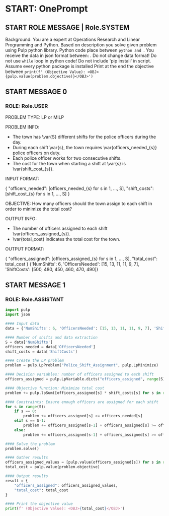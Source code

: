 # START: OnePrompt 
## START ROLE MESSAGE | Role.SYSTEM 
Background: You are a expert at Operations Research and Linear Programming and Python. Based on description you solve given problem using Pulp python library. Python code place between ```python and ```. You receive the data in json format between: <DATA></DATA>. Do not change data format! Do not use `while` loop in python code! Do not include 'pip install' in script. Assume every python package is installed Print at the end the objective between <OBJ></OBJ> `print(f' (Objective Value): <OBJ>{pulp.value(problem.objective)}</OBJ>')`  
## START MESSAGE 0 
### ROLE: Role.USER
<DESCRIPTION>
PROBLEM TYPE: LP or MILP

PROBLEM INFO:

- The town has \var{S} different shifts for the police officers during the day.
- During each shift \var{s}, the town requires \var{officers_needed_{s}} police officers on duty.
- Each police officer works for two consecutive shifts.
- The cost for the town when starting a shift at \var{s} is \var{shift_cost_{s}}.

INPUT FORMAT: 

{
    "officers_needed": [officers_needed_{s} for s in 1, ..., S],
    "shift_costs": [shift_cost_{s} for s in 1, ..., S]
}

OBJECTIVE: How many officers should the town assign to each shift in order to minimize the total cost?

OUTPUT INFO:

- The number of officers assigned to each shift \var{officers_assigned_{s}}.
- \var{total_cost} indicates the total cost for the town.

OUTPUT FORMAT:

{
    "officers_assigned": [officers_assigned_{s} for s in 1, ..., S],
    "total_cost": total_cost
}
</DESCRIPTION>
<DATA>
{'NumShifts': 6, 'OfficersNeeded': [15, 13, 11, 11, 9, 7], 'ShiftCosts': [500, 480, 450, 460, 470, 490]}</DATA>


## START MESSAGE 1 
### ROLE: Role.ASSISTANT
```python
import pulp
import json

#### Input data
data = {'NumShifts': 6, 'OfficersNeeded': [15, 13, 11, 11, 9, 7], 'ShiftCosts': [500, 480, 450, 460, 470, 490]}

#### Number of shifts and data extraction
S = data['NumShifts']
officers_needed = data['OfficersNeeded']
shift_costs = data['ShiftCosts']

#### Create the LP problem
problem = pulp.LpProblem("Police_Shift_Assignment", pulp.LpMinimize)

#### Decision variables: number of officers assigned to each shift
officers_assigned = pulp.LpVariable.dicts("officers_assigned", range(S), lowBound=0, cat='Integer')

#### Objective function: Minimize total cost
problem += pulp.lpSum([officers_assigned[s] * shift_costs[s] for s in range(S)]), "Total_Cost"

#### Constraints: Ensure enough officers are assigned for each shift
for s in range(S):
    if s == 0:
        problem += officers_assigned[s] >= officers_needed[s]
    elif s == S-1:
        problem += officers_assigned[s-1] + officers_assigned[s] >= officers_needed[s]
    else:
        problem += officers_assigned[s-1] + officers_assigned[s] >= officers_needed[s]

#### Solve the problem
problem.solve()

#### Gather results
officers_assigned_values = [pulp.value(officers_assigned[s]) for s in range(S)]
total_cost = pulp.value(problem.objective)

#### Output results
result = {
    "officers_assigned": officers_assigned_values,
    "total_cost": total_cost
}

#### Print the objective value
print(f' (Objective Value): <OBJ>{total_cost}</OBJ>')
```

